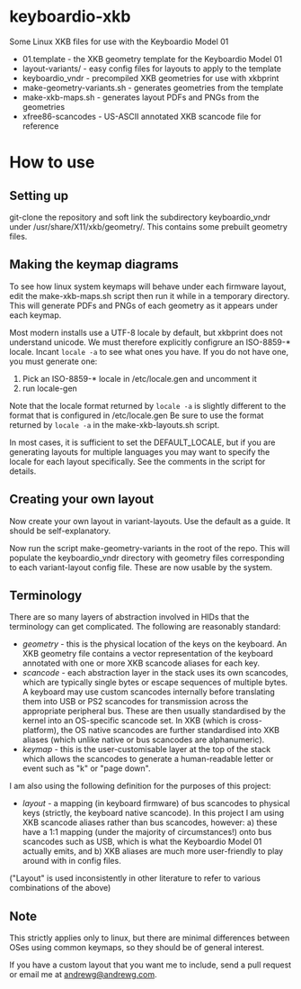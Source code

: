# keyboardio-xkb
Some Linux XKB files for use with the Keyboardio Model 01

* 01.template - the XKB geometry template for the Keyboardio Model 01
* layout-variants/ - easy config files for layouts to apply to the template
* keyboardio_vndr - precompiled XKB geometries for use with xkbprint
* make-geometry-variants.sh - generates geometries from the template
* make-xkb-maps.sh - generates layout PDFs and PNGs from the geometries
* xfree86-scancodes - US-ASCII annotated XKB scancode file for reference

How to use
==========

Setting up
----------

git-clone the repository and soft link the subdirectory keyboardio_vndr under
/usr/share/X11/xkb/geometry/. This contains some prebuilt geometry files.

Making the keymap diagrams
--------------------------

To see how linux system keymaps will behave under each firmware layout, edit
the make-xkb-maps.sh script then run it while in a temporary directory. This
will generate PDFs and PNGs of each geometry as it appears under each keymap.

Most modern installs use a UTF-8 locale by default, but xkbprint does
not understand unicode. We must therefore explicitly configrure an 
ISO-8859-* locale. Incant `locale -a` to see what ones you have.
If you do not have one, you must generate one:

1) Pick an ISO-8859-* locale in /etc/locale.gen and uncomment it
2) run locale-gen

Note that the locale format returned by `locale -a` is slightly different to
the format that is configured in /etc/locale.gen
Be sure to use the format returned by `locale -a` in the make-xkb-layouts.sh 
script.

In most cases, it is sufficient to set the DEFAULT_LOCALE, but if you are 
generating layouts for multiple languages you may want to specify the locale
for each layout specifically. See the comments in the script for details.

Creating your own layout
------------------------

Now create your own layout in variant-layouts. Use the default as a guide.
It should be self-explanatory.

Now run the script make-geometry-variants in the root of the repo. This will
populate the keyboardio_vndr directory with geometry files corresponding to
each variant-layout config file. These are now usable by the system.


Terminology
-----------

There are so many layers of abstraction involved in HIDs that the terminology
can get complicated. The following are reasonably standard:

* *geometry* - this is the physical location of the keys on the keyboard.
	An XKB geometry file contains a vector representation of the keyboard
	annotated with one or more XKB scancode aliases for each key.
* *scancode* - each abstraction layer in the stack uses its own scancodes,
	which are typically single bytes or escape sequences of multiple 
	bytes. A keyboard may use custom scancodes
	internally before translating them into USB or PS2 scancodes for
	transmission across the appropriate peripheral bus. These are
	then usually standardised by the kernel into an OS-specific scancode 
	set. In XKB (which is cross-platform), the OS native scancodes are 
	further standardised into XKB aliases (which unlike native or bus 
	scancodes are alphanumeric). 
* *keymap* - this is the user-customisable layer at the top of the stack which
	allows the scancodes to generate a human-readable letter or event
	such as "k" or "page down".

I am also using the following definition for the purposes of this project:

* *layout* - a mapping (in keyboard firmware) of bus scancodes to physical 
	keys (strictly, the keyboard native scancode). In this project
	I am using XKB scancode aliases rather than bus scancodes, however:
	a) these have a 1:1 mapping (under the majority of circumstances!) 
	onto bus scancodes such as USB, which is what the Keyboardio Model 01 
	actually emits, and b) XKB aliases are much more user-friendly to
	play around with in config files.

("Layout" is used inconsistently in other literature to refer to various
combinations of the above)

Note
----

This strictly applies only to linux, but there are minimal differences between
OSes using common keymaps, so they should be of general interest.

If you have a custom layout that you want me to include, send a pull request
or email me at andrewg@andrewg.com.

